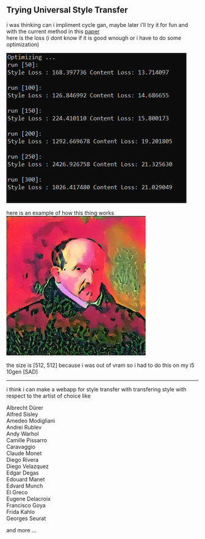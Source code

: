 ## Trying Universal Style Transfer 

i was thinking can i impliment cycle gan, maybe later i'll try it for fun
and with the current method in this [paper](https://arxiv.org/pdf/1705.08086.pdf) 
<br/>
here is the loss (i dont know if it is good wnough or i have to do some optimization)

![](./loss.png)

here is an example of how this thing works <br/>
![](./test_img/output.png)

the size is [512, 512] because i was out of vram so i had to do this on my i5 10gen [SAD]

---
i think i can make a webapp for style transfer with transfering style with respect to 
the artist of choice like 

Albrecht Dürer <br/>
Alfred Sisley<br/>
Amedeo Modigliani<br/>
Andrei Rublev<br/>
Andy Warhol<br/>
Camille Pissarro<br/>
Caravaggio<br/>
Claude Monet<br/>
Diego Rivera<br/>
Diego Velazquez<br/>
Edgar Degas<br/>
Edouard Manet<br/>
Edvard Munch<br/>
El Greco<br/>
Eugene Delacroix<br/>
Francisco Goya<br/>
Frida Kahlo<br/>
Georges Seurat<br/>

and more ...
